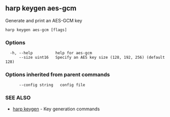 ## harp keygen aes-gcm

Generate and print an AES-GCM key

```
harp keygen aes-gcm [flags]
```

### Options

```
  -h, --help          help for aes-gcm
      --size uint16   Specify an AES key size (128, 192, 256) (default 128)
```

### Options inherited from parent commands

```
      --config string   config file
```

### SEE ALSO

* [harp keygen](harp_keygen.md)	 - Key generation commands

